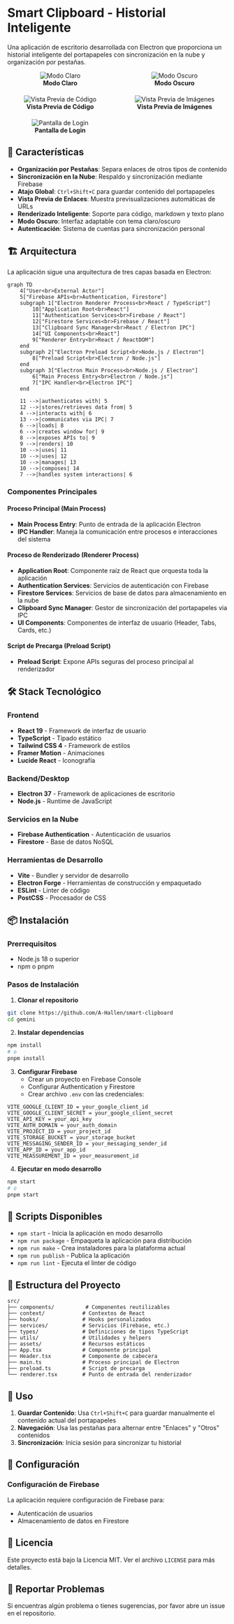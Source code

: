 # Smart Clipboard - Historial Inteligente

Una aplicación de escritorio desarrollada con Electron que proporciona un historial inteligente del portapapeles con sincronización en la nube y organización por pestañas.

<div style="display: grid; grid-template-columns: repeat(auto-fit, minmax(200px, 1fr)); gap: 20px; justify-items: center; max-width: 800px; margin: 0 auto;">
  <div style="text-align: center;">
    <img src="capturas/light-mode.png" alt="Modo Claro" style="max-height: 400px; width: auto;"/>
    <br><b>Modo Claro</b>
  </div>
  <div style="text-align: center;">
    <img src="capturas/dark-mode.png" alt="Modo Oscuro" style="max-height: 400px; width: auto;"/>
    <br><b>Modo Oscuro</b>
  </div>
  <div style="text-align: center;">
    <img src="capturas/code-preview.png" alt="Vista Previa de Código" style="max-height: 400px; width: auto;"/>
    <br><b>Vista Previa de Código</b>
  </div>
  <div style="text-align: center;">
    <img src="capturas/image-preview.png" alt="Vista Previa de Imágenes" style="max-height: 400px; width: auto;"/>
    <br><b>Vista Previa de Imágenes</b>
  </div>
  <div style="text-align: center;">
    <img src="capturas/login-preview.png" alt="Pantalla de Login" style="max-height: 400px; width: auto;"/>
    <br><b>Pantalla de Login</b>
  </div>
</div>

## 🚀 Características

- **Organización por Pestañas**: Separa enlaces de otros tipos de contenido
- **Sincronización en la Nube**: Respaldo y sincronización mediante Firebase
- **Atajo Global**: `Ctrl+Shift+C` para guardar contenido del portapapeles
- **Vista Previa de Enlaces**: Muestra previsualizaciones automáticas de URLs
- **Renderizado Inteligente**: Soporte para código, markdown y texto plano
- **Modo Oscuro**: Interfaz adaptable con tema claro/oscuro
- **Autenticación**: Sistema de cuentas para sincronización personal

## 🏗️ Arquitectura

La aplicación sigue una arquitectura de tres capas basada en Electron:

```mermaid
graph TD
    4["User<br>External Actor"]
    5["Firebase APIs<br>Authentication, Firestore"]
    subgraph 1["Electron Renderer Process<br>React / TypeScript"]
        10["Application Root<br>React"]
        11["Authentication Services<br>Firebase / React"]
        12["Firestore Services<br>Firebase / React"]
        13["Clipboard Sync Manager<br>React / Electron IPC"]
        14["UI Components<br>React"]
        9["Renderer Entry<br>React / ReactDOM"]
    end
    subgraph 2["Electron Preload Script<br>Node.js / Electron"]
        8["Preload Script<br>Electron / Node.js"]
    end
    subgraph 3["Electron Main Process<br>Node.js / Electron"]
        6["Main Process Entry<br>Electron / Node.js"]
        7["IPC Handler<br>Electron IPC"]
    end
    
    11 -->|authenticates with| 5
    12 -->|stores/retrieves data from| 5
    4 -->|interacts with| 6
    13 -->|communicates via IPC| 7
    6 -->|loads| 8
    6 -->|creates window for| 9
    8 -->|exposes APIs to| 9
    9 -->|renders| 10
    10 -->|uses| 11
    10 -->|uses| 12
    10 -->|manages| 13
    10 -->|composes| 14
    7 -->|handles system interactions| 6
```

### Componentes Principales

#### Proceso Principal (Main Process)
- **Main Process Entry**: Punto de entrada de la aplicación Electron
- **IPC Handler**: Maneja la comunicación entre procesos e interacciones del sistema

#### Proceso de Renderizado (Renderer Process)
- **Application Root**: Componente raíz de React que orquesta toda la aplicación
- **Authentication Services**: Servicios de autenticación con Firebase
- **Firestore Services**: Servicios de base de datos para almacenamiento en la nube
- **Clipboard Sync Manager**: Gestor de sincronización del portapapeles via IPC
- **UI Components**: Componentes de interfaz de usuario (Header, Tabs, Cards, etc.)

#### Script de Precarga (Preload Script)
- **Preload Script**: Expone APIs seguras del proceso principal al renderizador

## 🛠️ Stack Tecnológico

### Frontend
- **React 19** - Framework de interfaz de usuario
- **TypeScript** - Tipado estático
- **Tailwind CSS 4** - Framework de estilos
- **Framer Motion** - Animaciones
- **Lucide React** - Iconografía

### Backend/Desktop
- **Electron 37** - Framework de aplicaciones de escritorio
- **Node.js** - Runtime de JavaScript

### Servicios en la Nube
- **Firebase Authentication** - Autenticación de usuarios
- **Firestore** - Base de datos NoSQL

### Herramientas de Desarrollo
- **Vite** - Bundler y servidor de desarrollo
- **Electron Forge** - Herramientas de construcción y empaquetado
- **ESLint** - Linter de código
- **PostCSS** - Procesador de CSS

## 📦 Instalación

### Prerrequisitos
- Node.js 18 o superior
- npm o pnpm

### Pasos de Instalación

1. **Clonar el repositorio**
```bash
git clone https://github.com/A-Hallen/smart-clipboard
cd gemini
```

2. **Instalar dependencias**
```bash
npm install
# o
pnpm install
```

3. **Configurar Firebase**
   - Crear un proyecto en Firebase Console
   - Configurar Authentication y Firestore
   - Crear archivo `.env` con las credenciales:
```env
VITE_GOOGLE_CLIENT_ID = your_google_client_id
VITE_GOOGLE_CLIENT_SECRET = your_google_client_secret
VITE_API_KEY = your_api_key
VITE_AUTH_DOMAIN = your_auth_domain
VITE_PROJECT_ID = your_project_id
VITE_STORAGE_BUCKET = your_storage_bucket
VITE_MESSAGING_SENDER_ID = your_messaging_sender_id
VITE_APP_ID = your_app_id
VITE_MEASSUREMENT_ID = your_measurement_id
```

4. **Ejecutar en modo desarrollo**
```bash
npm start
# o
pnpm start
```

## 🚀 Scripts Disponibles

- `npm start` - Inicia la aplicación en modo desarrollo
- `npm run package` - Empaqueta la aplicación para distribución
- `npm run make` - Crea instaladores para la plataforma actual
- `npm run publish` - Publica la aplicación
- `npm run lint` - Ejecuta el linter de código

## 📁 Estructura del Proyecto

```
src/
├── components/          # Componentes reutilizables
├── context/            # Contextos de React
├── hooks/              # Hooks personalizados
├── services/           # Servicios (Firebase, etc.)
├── types/              # Definiciones de tipos TypeScript
├── utils/              # Utilidades y helpers
├── assets/             # Recursos estáticos
├── App.tsx             # Componente principal
├── Header.tsx          # Componente de cabecera
├── main.ts             # Proceso principal de Electron
├── preload.ts          # Script de precarga
└── renderer.tsx        # Punto de entrada del renderizador
```

## 🎯 Uso

1. **Guardar Contenido**: Usa `Ctrl+Shift+C` para guardar manualmente el contenido actual del portapapeles
2. **Navegación**: Usa las pestañas para alternar entre "Enlaces" y "Otros" contenidos
3. **Sincronización**: Inicia sesión para sincronizar tu historial

## 🔧 Configuración

### Configuración de Firebase
La aplicación requiere configuración de Firebase para:
- Autenticación de usuarios
- Almacenamiento de datos en Firestore

## 📄 Licencia

Este proyecto está bajo la Licencia MIT. Ver el archivo `LICENSE` para más detalles.

## 🐛 Reportar Problemas

Si encuentras algún problema o tienes sugerencias, por favor abre un issue en el repositorio.
